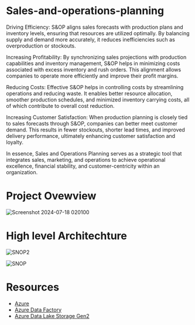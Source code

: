 # Sales-and-operations-planning

Driving Efficiency: S&OP aligns sales forecasts with production plans and inventory levels, ensuring that resources are utilized optimally. By balancing supply and demand more accurately, it reduces inefficiencies such as overproduction or stockouts.

Increasing Profitability: By synchronizing sales projections with production capabilities and inventory management, S&OP helps in minimizing costs associated with excess inventory and rush orders. This alignment allows companies to operate more efficiently and improve their profit margins.

Reducing Costs: Effective S&OP helps in controlling costs by streamlining operations and reducing waste. It enables better resource allocation, smoother production schedules, and minimized inventory carrying costs, all of which contribute to overall cost reduction.

Increasing Customer Satisfaction: When production planning is closely tied to sales forecasts through S&OP, companies can better meet customer demand. This results in fewer stockouts, shorter lead times, and improved delivery performance, ultimately enhancing customer satisfaction and loyalty.

In essence, Sales and Operations Planning serves as a strategic tool that integrates sales, marketing, and operations to achieve operational excellence, financial stability, and customer-centricity within an organization.

# Project Ovewview

![Screenshot 2024-07-18 020100](https://github.com/user-attachments/assets/5b2348f0-07e5-43b7-914d-e88e832df0ad)

# High level Architechture

![SNOP2](https://github.com/user-attachments/assets/8b93a8cf-579a-4e24-8193-fa8127c57108)

![SNOP](https://github.com/user-attachments/assets/76a95ba2-7f07-438b-a710-744b802674ee)

# Resources

* [Azure](https://docs.microsoft.com/en-us/azure/?product=featured)
* [Azure Data Factory](https://docs.microsoft.com/en-us/azure/data-factory/)
* [Azure Data Lake Storage Gen2](https://docs.microsoft.com/en-us/azure/storage/blobs/data-lake-storage-introduction)
